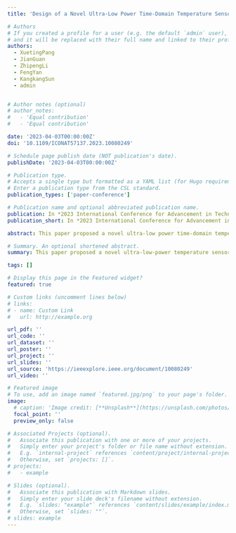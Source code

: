 ```yaml
---
title: 'Design of a Novel Ultra-Low Power Time-Domain Temperature Sensor'

# Authors
# If you created a profile for a user (e.g. the default `admin` user), write the username (folder name) here
# and it will be replaced with their full name and linked to their profile.
authors:
  - XuetingPang
  - JianGuan
  - ZhipengLi
  - FengYan
  - KangkangSun
  - admin


# Author notes (optional)
# author_notes:
#   - 'Equal contribution'
#   - 'Equal contribution'

date: '2023-04-03T00:00:00Z'
doi: '10.1109/ICONAT57137.2023.10080249'

# Schedule page publish date (NOT publication's date).
publishDate: '2023-04-03T00:00:00Z'

# Publication type.
# Accepts a single type but formatted as a YAML list (for Hugo requirements).
# Enter a publication type from the CSL standard.
publication_types: ['paper-conference']

# Publication name and optional abbreviated publication name.
publication: In *2023 International Conference for Advancement in Technology (ICONAT)*, 2023, pp. 1-4.
publication_short: In *2023 International Conference for Advancement in Technology (ICONAT)*, 2023, pp. 1-4

abstract: This paper proposed a novel ultra-low power time-domain temperature sensor. It consists of two current generators including one constant-with-temperature (CWT) current reference generator, relaxation oscillator, separation circuit and digital circuit system. Both of current generators are used to drive the oscillator to produce a signal whose high level duration is complementary to absolute temperature, and low level duration is temperature-independent. The separation circuit is used to separate the high level duration and low level duration. The digital circuit system can quantify the separation circuit output and make a subtraction, and therefore obtain digitized temperature information. The temperature sensor is designed using a standard 0.18 μm CMOS process. The simulation results show that it can measure temperature from 0°C to 60°C The power consumption of the complete system is 86.79 nW at 25°C The maximum conversion speed is 52 Sa/s under 1 V voltage supply.

# Summary. An optional shortened abstract.
summary: This paper proposed a novel ultra-low-power temperature sensor.

tags: []

# Display this page in the Featured widget?
featured: true

# Custom links (uncomment lines below)
# links:
# - name: Custom Link
#   url: http://example.org

url_pdf: ''
url_code: ''
url_dataset: ''
url_poster: ''
url_project: ''
url_slides: ''
url_source: 'https://ieeexplore.ieee.org/document/10080249'
url_video: ''

# Featured image
# To use, add an image named `featured.jpg/png` to your page's folder.
image:
  # caption: 'Image credit: [**Unsplash**](https://unsplash.com/photos/pLCdAaMFLTE)'
  focal_point: ''
  preview_only: false

# Associated Projects (optional).
#   Associate this publication with one or more of your projects.
#   Simply enter your project's folder or file name without extension.
#   E.g. `internal-project` references `content/project/internal-project/index.md`.
#   Otherwise, set `projects: []`.
# projects:
#   - example

# Slides (optional).
#   Associate this publication with Markdown slides.
#   Simply enter your slide deck's filename without extension.
#   E.g. `slides: "example"` references `content/slides/example/index.md`.
#   Otherwise, set `slides: ""`.
# slides: example
---
```


<!-- {{% callout note %}}
Click the _Cite_ button above to demo the feature to enable visitors to import publication metadata into their reference management software.
{{% /callout %}}

{{% callout note %}}
Create your slides in Markdown - click the _Slides_ button to check out the example.
{{% /callout %}} -->

<!-- Add the publication's **full text** or **supplementary notes** here. You can use rich formatting such as including [code, math, and images](https://docs.hugoblox.com/content/writing-markdown-latex/). -->
